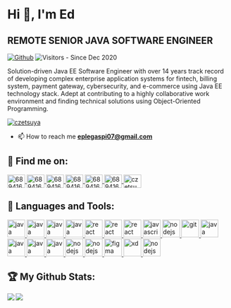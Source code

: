 # Hi 👋, I'm Ed
## REMOTE SENIOR JAVA SOFTWARE ENGINEER

[![Github](https://img.shields.io/github/followers/czetsuya?label=Followers&logo=Github)](https://github.com/czetsuya)
![Visitors](https://visitor-badge.laobi.icu/badge?page_id=czetsuya) - Since Dec 2020

Solution-driven Java EE Software Engineer with over 14 years track record of developing complex enterprise application systems for fintech, billing system, payment gateway, cybersecurity, and e-commerce using Java EE technology stack. Adept at contributing to a highly collaborative work environment and finding technical solutions using Object-Oriented Programming.

<p>
  <a href="https://github.com/czetsuya/github-profile-trophy"><img src="https://github-profile-trophy.vercel.app/?username=czetsuya" alt="czetsuya" /></a> 
</p>

- 📫 How to reach me **eplegaspi07@gmail.com**


## :email: Find me on:

<a href="https://www.linkedin.com/in/czetsuya" target="blank">
	<img align="center" src="https://cdn.jsdelivr.net/npm/simple-icons@3.0.1/icons/linkedin.svg" alt="689416" height="30" width="40" />
</a>
<a href="https://www.facebook.com/czetsuya" target="blank">
	<img align="center" src="https://cdn.jsdelivr.net/npm/simple-icons@3.0.1/icons/facebook.svg" alt="689416" height="30" width="40" />
</a>
<a href="https://stackoverflow.com/users/689416" target="blank">
	<img align="center" src="https://cdn.jsdelivr.net/npm/simple-icons@3.0.1/icons/stackoverflow.svg" alt="689416" height="30" width="40" />
</a>
<a href="https://www.youtube.com/channel/UCohlQvNpYzRzPWZTX5mBSsg" target="blank">
	<img align="center" src="https://cdn.jsdelivr.net/npm/simple-icons@3.0.1/icons/youtube.svg" alt="689416" height="30" width="40" />
</a>
<a href="http://twitter.com/czetsuya" target="blank">
	<img align="center" src="https://cdn.jsdelivr.net/npm/simple-icons@3.0.1/icons/twitter.svg" alt="689416" height="30" width="40" />
</a>
<a href="http://czetsuya-tech.blogspot.com/" target="blank">
	<img align="center" src="https://cdn.jsdelivr.net/npm/simple-icons@3.0.1/icons/blogger.svg" alt="689416" height="30" width="40" />
</a>	
<a href="https://dribbble.com/czetsuya" target="blank">
	<img align="center" src="https://cdn.jsdelivr.net/npm/simple-icons@3.0.1/icons/dribbble.svg" alt="czetsuya" height="30" width="40" />
</a>


## 🧰 Languages and Tools:

<a href="https://www.java.com/en/" target="_blank">
	<img src="https://devicons.github.io/devicon/devicon.git/icons/java/java-original-wordmark.svg" alt="java" width="40" height="40"/>
</a>
<a href="https://www.postgresql.org/" target="_blank">
	<img src="https://devicons.github.io/devicon/devicon.git/icons/postgresql/postgresql-original-wordmark.svg" alt="java" width="40" height="40"/>
</a>
<a href="https://www.mysql.com/" target="_blank">
	<img src="https://devicons.github.io/devicon/devicon.git/icons/mysql/mysql-original-wordmark.svg" alt="java" width="40" height="40"/>
</a>
<a href="https://www.mongodb.com/" target="_blank">
	<img src="https://devicons.github.io/devicon/devicon.git/icons/mongodb/mongodb-original-wordmark.svg" alt="java" width="40" height="40"/>
</a>
<a href="https://reactjs.org/" target="_blank">
	<img src="https://devicons.github.io/devicon/devicon.git/icons/react/react-original-wordmark.svg" alt="react" width="40" height="40"/>
</a>
<a href="https://redux.js.org/" target="_blank">
	<img src="https://devicons.github.io/devicon/devicon.git/icons/redux/redux-original.svg" alt="react" width="40" height="40"/>
</a>
<a href="https://angular.io/" target="_blank">
	<img src="https://devicons.github.io/devicon/devicon.git/icons/angularjs/angularjs-original-wordmark.svg" alt="react" width="40" height="40"/>
</a>
<a href="https://developer.mozilla.org/en-US/docs/Web/JavaScript" target="_blank">
	<img src="https://devicons.github.io/devicon/devicon.git/icons/javascript/javascript-original.svg" alt="javascript" width="40" height="40"/>
</a>
<a href="https://nodejs.org" target="_blank">
	<img src="https://devicons.github.io/devicon/devicon.git/icons/nodejs/nodejs-original-wordmark.svg" alt="nodejs" width="40" height="40"/>
</a>
<a href="https://git-scm.com/" target="_blank">
	<img src="https://www.vectorlogo.zone/logos/git-scm/git-scm-icon.svg" alt="git" width="40" height="40"/>
</a>
<a href="https://www.github.com/" target="_blank">
	<img src="https://devicons.github.io/devicon/devicon.git/icons/github/github-original-wordmark.svg" alt="java" width="40" height="40"/>
</a>
<a href="https://www.gitlab.com/" target="_blank">
	<img src="https://devicons.github.io/devicon/devicon.git/icons/gitlab/gitlab-original-wordmark.svg" alt="java" width="40" height="40"/>
</a>
<a href="https://bitbucket.org/" target="_blank">
	<img src="https://devicons.github.io/devicon/devicon.git/icons/bitbucket/bitbucket-original-wordmark.svg" alt="java" width="40" height="40"/>
</a>
<a href="https://travis-ci.com/" target="_blank">
	<img src="https://devicons.github.io/devicon/devicon.git/icons/travis/travis-plain-wordmark.svg" alt="java" width="40" height="40"/>
</a>
<a href="https://aws.amazon.com/" target="_blank">
	<img src="https://devicons.github.io/devicon/devicon.git/icons/amazonwebservices/amazonwebservices-original-wordmark.svg" alt="nodejs" width="40" height="40"/>
</a>
<a href="https://www.docker.com/" target="_blank">
	<img src="https://devicons.github.io/devicon/devicon.git/icons/docker/docker-original-wordmark.svg" alt="nodejs" width="40" height="40"/>
</a>
<a href="https://www.figma.com/" target="_blank">
	<img src="https://www.vectorlogo.zone/logos/figma/figma-icon.svg" alt="figma" width="40" height="40"/>
</a>
<a href="https://www.adobe.com/products/xd.html" target="_blank">
	<img src="https://cdn.worldvectorlogo.com/logos/adobe-xd.svg" alt="xd" width="40" height="40"/>
</a>
<a href="https://wordpress.org/" target="_blank">
	<img src="https://devicons.github.io/devicon/devicon.git/icons/wordpress/wordpress-original.svg" alt="nodejs" width="40" height="40"/>
</a>


## :trophy: My Github Stats:

<div>
	<a href="https://github-readme-stats.vercel.app/api?username=czetsuya&count_private=true&show_icons=true&theme=tokyonight">
	  <img  align="left" src="https://github-readme-stats.vercel.app/api?username=czetsuya&count_private=true&show_icons=true&theme=tokyonight" />
	</a>
	<a href="https://github-readme-stats.vercel.app/api/top-langs/?username=czetsuya&hide=php&theme=tokyonight">
	  <img align="left" src="https://github-readme-stats.vercel.app/api/top-langs/?username=czetsuya&hide=php&theme=tokyonight" />
	</a>
</div>
<!--
<img align="center" src="https://github-readme-stats.vercel.app/api?username=czetsuya&show_icons=true&theme=tokyonight" alt="czetsuya" />
-->
